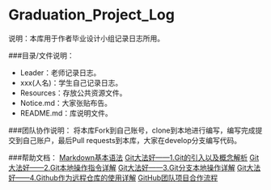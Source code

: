 # Graduation_Project_Log
说明：本库用于作者毕业设计小组记录日志所用。

###目录/文件说明：
 - Leader：老师记录日志。
 - xxx(人名)：学生自己记录日志。
 - Resources：存放公共资源文件。
 - Notice.md：大家张贴布告。
 - README.md：库说明文件。

###团队协作说明：
将本库Fork到自己账号，clone到本地进行编写，编写完成提交到自己账户，最后Pull requests到本库，大家在develop分支编写代码。


###帮助文档：
[Markdown基本语法](https://www.jianshu.com/p/191d1e21f7ed)
[Git大法好——1.Git的引入以及概念解析](https://www.jianshu.com/p/02f56e9d1b10)
[Git大法好——2.Git本地操作指令详解](https://www.jianshu.com/p/3d6d5e10441e)
[Git大法好——3.Git分支本地操作详解](https://www.jianshu.com/p/c05231e6a65a)
[Git大法好——4.Github作为远程仓库的使用详解](https://www.jianshu.com/p/eb76480b478d)
[GitHub团队项目合作流程](https://blog.csdn.net/lmhlmh_/article/details/80618004)
